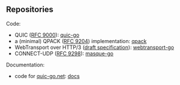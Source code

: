 ## Repositories

Code:
* QUIC ([RFC 9000](https://datatracker.ietf.org/doc/html/rfc9000)): [quic-go](https://github.com/quic-go/quic-go)
* a (minimal) QPACK ([RFC 9204](https://datatracker.ietf.org/doc/html/rfc9204)) implementation: [qpack](https://github.com/quic-go/qpack)
* WebTransport over HTTP/3 ([draft specification](https://datatracker.ietf.org/doc/draft-ietf-webtrans-http3/)): [webtransport-go](https://github.com/quic-go/webtransport-go)
* CONNECT-UDP ([RFC 9298](https://datatracker.ietf.org/doc/html/rfc9298)): [masque-go](https://github.com/quic-go/masque-go)

Documentation: 
* code for [quic-go.net](https://quic-go.net): [docs](https://github.com/quic-go/docs)
